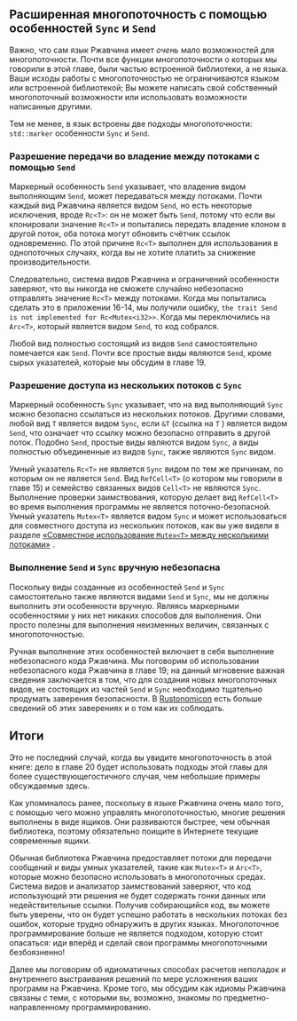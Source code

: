 ## Расширенная многопоточность с помощью особенностей `Sync` и `Send`

Важно, что сам язык Ржавчина имеет *очень* мало возможностей для многопоточности. Почти все функции многопоточности о которых мы говорили в этой главе, были частью встроенной библиотеки, а не языка. Ваши исходы работы с многопоточностью не ограничиваются языком или встроенной библиотекой; Вы можете написать свой собственный многопоточный возможности или использовать возможности написанные другими.

Тем не менее, в язык встроены две подходы многопоточности: `std::marker` особенности `Sync` и `Send`.

### Разрешение передачи во владение между потоками с помощью `Send`

Маркерный особенность `Send` указывает, что владение видом выполняющим `Send`, может передаваться между потоками. Почти каждый вид Ржавчина является видом `Send`, но есть некоторые исключения, вроде `Rc<T>`: он не может быть `Send`, потому что если вы клонировали значение `Rc<T>` и попытались передать владение клоном в другой поток, оба потока могут обновить счётчик ссылок одновременно. По этой причине `Rc<T>` выполнен для использования в однопоточных случаях, когда вы не хотите платить за снижение производительности.

Следовательно, система видов Ржавчина и ограничений особенности заверяют, что вы никогда не сможете случайно небезопасно отправлять значение `Rc<T>` между потоками. Когда мы попытались сделать это в приложении 16-14, мы получили ошибку, `the trait Send is not implemented for Rc<Mutex<i32>>`. Когда мы переключились на `Arc<T>`, который является видом `Send`, то код собрался.

Любой вид полностью состоящий из видов `Send` самостоятельно помечается как `Send`. Почти все простые виды являются `Send`, кроме сырых указателей, которые мы обсудим в главе 19.

### Разрешение доступа из нескольких потоков с `Sync`

Маркерный особенность `Sync` указывает, что на вид выполняющий `Sync` можно безопасно ссылаться из нескольких потоков. Другими словами, любой вид `T` является видом `Sync`, если `&T` (ссылка на `T` ) является видом `Send`, что означает что ссылку можно безопасно отправить в другой поток. Подобно `Send`, простые виды являются видом `Sync`, а виды полностью объединенные из видов `Sync`, также являются `Sync` видом.

Умный указатель `Rc<T>` не является `Sync` видом по тем же причинам, по которым он не является `Send`. Вид `RefCell<T>` (о котором мы говорили в главе 15) и семейство связанных видов `Cell<T>` не являются `Sync`. Выполнение проверки заимствования, которую делает вид `RefCell<T>` во время выполнения программы не является поточно-безопасной. Умный указатель `Mutex<T>` является видом `Sync` и может использоваться для совместного доступа из нескольких потоков, как вы уже видели в разделе <a data-md-type="raw_html" href="ch16-03-shared-state.html#sharing-a-mutext-between-multiple-threads">«Совместное использование `Mutex<T>` между несколькими потоками»</a> <!-- ignore -->.

### Выполнение `Send` и `Sync` вручную небезопасна

Поскольку виды созданные из особенностей `Send` и `Sync` самостоятельно также являются видами `Send` и `Sync`, мы не должны выполнить эти особенности вручную. Являясь маркерными особенностями у них нет никаких способов для выполнения. Они просто полезны для выполнения неизменных величин, связанных с многопоточностью.

Ручная выполнение этих особенностей включает в себя выполнение небезопасного кода Ржавчина. Мы поговорим об использовании небезопасного кода Ржавчина в главе 19; на данный мгновение важная сведения заключается в том, что для создания новых многопоточных видов, не состоящих из частей `Send` и `Sync` необходимо тщательно продумать заверения безопасности. В [Rustonomicon] есть больше сведений об этих заверениях и о том как их соблюдать.

## Итоги

Это не последний случай, когда вы увидите многопоточность в этой книге: дело в главе 20 будет использовать подходы этой главы для более существующегостичного случая, чем небольшие примеры обсуждаемые здесь.

Как упоминалось ранее, поскольку в языке Ржавчина очень мало того, с помощью чего можно управлять многопоточностью, многие решения  выполнены в виде ящиков. Они развиваются быстрее, чем обычная библиотека, поэтому обязательно поищите в Интернете текущие современные ящики.

Обычная библиотека Ржавчина предоставляет потоки для передачи сообщений и виды умных указателей, такие как `Mutex<T>` и `Arc<T>`, которые можно безопасно использовать в многопоточных средах. Система видов и анализатор заимствований заверяют, что код использующий эти решения не будет содержать гонки данных или недействительные ссылки. Получив собирающийся код, вы можете быть уверены, что он будет успешно работать в нескольких потоках без ошибок, которые трудно обнаружить в других языках. Многопоточное программирование больше не является подходом, которую стоит опасаться: иди вперёд и сделай свои программы многопоточными безбоязненно!

Далее мы поговорим об идиоматичных способах расчетов неполадок и внутреннего выстраивания
 решений по мере усложнения ваших программ на Ржавчина. Кроме того, мы обсудим как идиомы Ржавчина связаны с теми, с которыми вы, возможно, знакомы по предметно-направленному программированию.


[Rustonomicon]: ../nomicon/index.html